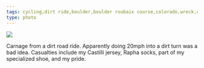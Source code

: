 ```yaml
---
tags: cycling,dirt ride,boulder,boulder roubaix course,colorado,wreck,carnage,iphoneography,original content
type: photo
---
```

<img src="http://24.media.tumblr.com/4ee0d54d2a63da706200d5240a1e872d/tumblr_mnd86o5HIi1rdkc0do1_1280.jpg" />

Carnage from a dirt road ride. Apparently doing 20mph into a dirt turn was a bad idea. Casualties include my Castilli jersey, Rapha socks, part of my specialized shoe, and my pride.
